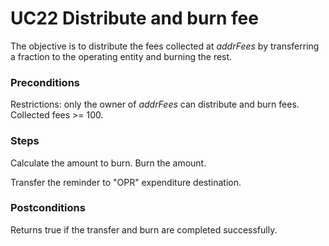 # UC22 Distribute and burn fee
The objective is to distribute the fees collected at <i>addrFees</i> by transferring a fraction to 
the operating entity and burning the rest.

### Preconditions
Restrictions: only the owner of <i>addrFees</i> can distribute and burn fees. Collected fees >= 100.

### Steps
Calculate the amount to burn. Burn the amount.

Transfer the reminder to "OPR" expenditure destination.

### Postconditions
Returns true if the transfer and burn are completed successfully.
